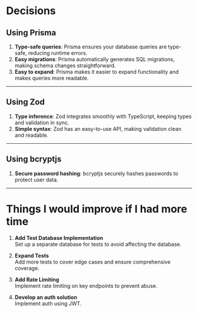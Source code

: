 # Decisions

## Using Prisma

1. **Type-safe queries**: Prisma ensures your database queries are type-safe, reducing runtime errors.
2. **Easy migrations**: Prisma automatically generates SQL migrations, making schema changes straightforward.
3. **Easy to expand**: Prisma makes it easier to expand functionality and makes queries more readable.

---

## Using Zod

1. **Type inference**: Zod integrates smoothly with TypeScript, keeping types and validation in sync.
2. **Simple syntax**: Zod has an easy-to-use API, making validation clean and readable.

---

## Using bcryptjs

1. **Secure password hashing**: bcryptjs securely hashes passwords to protect user data.

---

# Things I would improve if I had more time

1. **Add Test Database Implementation**  
   Set up a separate database for tests to avoid affecting the database.

2. **Expand Tests**  
   Add more tests to cover edge cases and ensure comprehensive coverage.

3. **Add Rate Limiting**  
   Implement rate limiting on key endpoints to prevent abuse.

4. **Develop an auth solution**  
   Implement auth using JWT.
